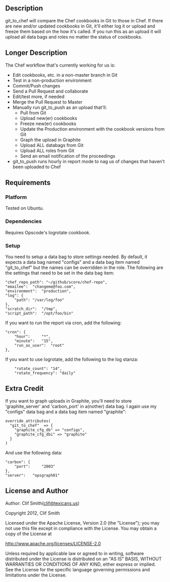 ## Description

git_to_chef will compare the Chef cookbooks in Git to those in Chef.  If there
are new and/or updated cookbooks in Git, it'll either log it or upload and
freeze them based on the how it's called.  If you run this as an upload it will
upload all data bags and roles no matter the status of cookbooks.

## Longer Description

The Chef workflow that's currently working for us is:
  * Edit cookbooks, etc. in a non-master branch in Git
  * Test in a non-production environment
  * Commit/Push changes
  * Send a Pull Request and collaborate
  * Edit/test more, if needed
  * Merge the Pull Request to Master
  * Manually run git_to_push as an upload that'll:
    * Pull from Git
    * Upload new(er) cookbooks
    * Freeze new(er) cookbooks
    * Update the Production environment with the cookbook versions from Git
    * Graph the upload in Graphite
    * Upload ALL databags from Git
    * Upload ALL roles from Git
    * Send an email notification of the proceedings
  * git_to_push runs hourly in report mode to nag us of changes that haven't
    been uploaded to Chef

## Requirements

### Platform

Tested on Ubuntu.

### Dependencies

Requires Opscode's logrotate cookbook.

### Setup

You need to setup a data bag to store settings needed.  By default, it expects a
data bag named "configs" and a data bag item named "git_to_chef" but the names
can be overridden in the role.  The following are the settings that need to be
set in the data bag item:

	"chef_repo_path": "~/github/score/chef-repo",
	"emailee":	"changeme@foo.com",
	"environment":	"production",
	"log": {
		"path": "/var/log/foo"
	},
	"scratch_dir":	"/tmp",
	"script_path":	"/opt/foo/bin"

If you want to run the report via cron, add the following:

	"cron": {
		"hour":		"*",
		"minute":	"15",
		"run_as_user":	"root"
	},

If you want to use logrotate, add the following to the log stanza:

		"rotate_count": "14",
		"rotate_frequency": "daily"

## Extra Credit

If you want to graph uploads in Graphite, you'll need to store 'graphite_server'
and 'carbon_port' in a(nother) data bag.  I again use my "configs" data bag and
a data bag item named "graphite":

	override_attributes(
	  "git_to_chef"  => {
	    "graphite_cfg_db" => "configs",
	    "graphite_cfg_dbi" => "graphite"
	  }
	)

And use the following data:

	"carbon": {
		"port":		"2003"
	},
	"server":	"opsgraph01"

## License and Author

Author: Clif Smith(clif@texicans.us)

Copyright 2012, Clif Smith

Licensed under the Apache License, Version 2.0 (the "License");
you may not use this file except in compliance with the License.
You may obtain a copy of the License at

  http://www.apache.org/licenses/LICENSE-2.0

Unless required by applicable law or agreed to in writing, software
distributed under the License is distributed on an "AS IS" BASIS,
WITHOUT WARRANTIES OR CONDITIONS OF ANY KIND, either express or implied.
See the License for the specific language governing permissions and
limitations under the License.
